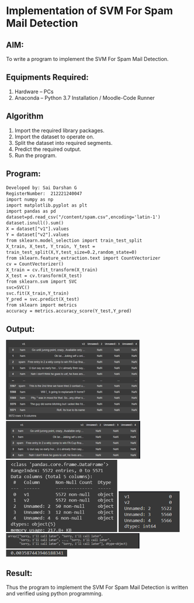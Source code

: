 # Implementation of SVM For Spam Mail Detection

## AIM:
To write a program to implement the SVM For Spam Mail Detection.

## Equipments Required:
1. Hardware – PCs
2. Anaconda – Python 3.7 Installation / Moodle-Code Runner

## Algorithm
1. Import the required library packages.
2. Import the dataset to operate on.
3. Split the dataset into required segments.
4. Predict the required output.
5. Run the program.

## Program:
```
Developed by: Sai Darshan G
RegisterNumber:  212221240047
import numpy as np
import matplotlib.pyplot as plt
import pandas as pd
dataset=pd.read_csv("/content/spam.csv",encoding='latin-1')
dataset.isnull().sum()
X = dataset["v1"].values
Y = dataset["v2"].values
from sklearn.model_selection import train_test_split
X_train, X_test, Y_train, Y_test = train_test_split(X,Y,test_size=0.2,random_state=0)
from sklearn.feature_extraction.text import CountVectorizer
cv = CountVectorizer()
X_train = cv.fit_transform(X_train)
X_test = cv.transform(X_test)
from sklearn.svm import SVC
svc=SVC()
svc.fit(X_train,Y_train)
Y_pred = svc.predict(X_test)
from sklearn import metrics
accuracy = metrics.accuracy_score(Y_test,Y_pred)
```
## Output:
![SVM For Spam Mail Detection](1.png)
![SVM For Spam Mail Detection](2.png)
![SVM For Spam Mail Detection](3.png)
![SVM For Spam Mail Detection](4.png)
![SVM For Spam Mail Detection](5.png)
![SVM For Spam Mail Detection](6.png)
## Result:
Thus the program to implement the SVM For Spam Mail Detection is written and verified using python programming.
